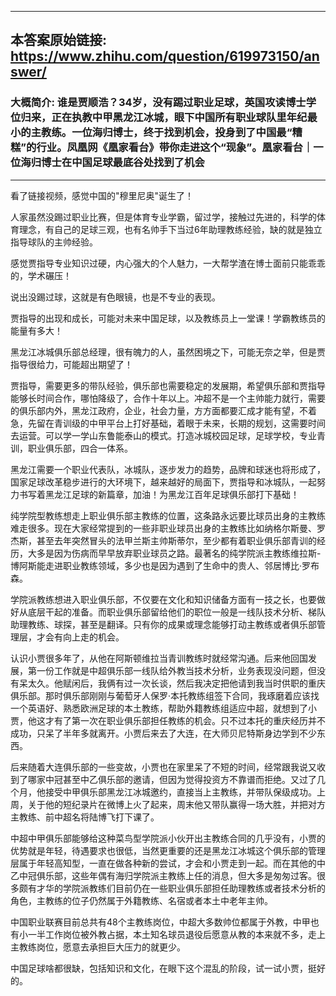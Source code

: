 ----------------------------------------
## 本答案原始链接: https://www.zhihu.com/question/619973150/answer/
### 大概简介: 谁是贾顺浩？34岁，没有踢过职业足球，英国攻读博士学位归来，正在执教中甲黑龙江冰城，眼下中国所有职业球队里年纪最小的主教练。一位海归博士，终于找到机会，投身到了中国最“糟糕”的行业。凤凰网《凰家看台》带你走进这个“现象”。凰家看台｜一位海归博士在中国足球最底谷处找到了机会
----------------------------------------
看了链接视频，感觉中国的"穆里尼奥"诞生了！

人家虽然没踢过职业比赛，但是体育专业学霸，留过学，接触过先进的，科学的体育理念，有自己的足球三观，也有名帅手下当过6年助理教练经验，缺的就是独立指导球队的主帅经验。

感觉贾指导专业知识过硬，内心强大的个人魅力，一大帮学渣在博士面前只能乖乖的，学术碾压！

说出没踢过球，这就是有色眼镜，也是不专业的表现。

贾指导的出现和成长，可能对未来中国足球，以及教练员上一堂课！学霸教练员的能量有多大！

黑龙江冰城俱乐部总经理，很有魄力的人，虽然困境之下，可能无奈之举，但是贾指导很给力，可能超出期望了！

贾指导，需要更多的带队经验，俱乐部也需要稳定的发展期，希望俱乐部和贾指导能够长时间合作，哪怕降级了，合作十年以上。冲超不是一个主帅能力就行，需要的俱乐部内外，黑龙江政府，企业，社会力量，方方面都要汇成才能有望，不着急，先留在青训级的中甲平台上打好基础，着眼于未来，长期的规划，这需要时间去运营。可以学一学山东鲁能泰山的模式。打造冰城校园足球，足球学校，专业青训，职业俱乐部，四合一体系。

黑龙江需要一个职业代表队，冰城队，逐步发力的趋势，品牌和球迷也将形成了，国家足球改革稳步进行的大环境下，越来越好的局面下，贾指导和冰城队，一起努力书写着黑龙江足球的新篇章，加油！为黑龙江百年足球俱乐部打下基础！

纯学院型教练想走上职业俱乐部主教练的位置，这条路永远要比球员出身的主教练难走很多。现在大家经常提到的一些非职业球员出身的主教练比如纳格尔斯曼、罗杰斯，甚至去年突然冒头的法甲兰斯主帅斯蒂尔，至少都有着职业俱乐部青训的经历，大多是因为伤病而早早放弃职业球员之路。最著名的纯学院派主教练维拉斯-博阿斯能走进职业教练领域，多少也是因为遇到了生命中的贵人、邻居博比·罗布森。

学院派教练想进入职业俱乐部，不仅要在文化和知识储备方面有一技之长，也要做好从底层干起的准备。而职业俱乐部留给他们的职位一般是一线队技术分析、梯队助理教练、球探，甚至是翻译。只有你的成果或理念能够打动主教练或者俱乐部管理层，才会有向上走的机会。

认识小贾很多年了，从他在阿斯顿维拉当青训教练时就经常沟通。后来他回国发展，第一份工作就是中超俱乐部一线队给外教当技术分析，业务表现没问题，但没有呆太久。他赋闲后，我俩有过一次长谈，然后我决定把他请到我当时供职的重庆俱乐部。那时俱乐部刚刚与葡萄牙人保罗·本托教练组签下合同，我琢磨着应该找一个英语好、熟悉欧洲足球的本土教练，帮助外籍教练组适应中超，就想到了小贾，他这才有了第一次在职业俱乐部担任教练的机会。只不过本托的重庆经历并不成功，只呆了半年多就离开。小贾后来去了大连，在大师贝尼特斯身边学到不少东西。

后来随着大连俱乐部的一些变故，小贾也在家里呆了不短的时间，经常跟我说又收到了哪家中冠甚至中乙俱乐部的邀请，但因为觉得投资方不靠谱而拒绝。又过了几个月，他接受中甲俱乐部黑龙江冰城邀约，直接当上主教练，并带队保级成功。上周，关于他的短纪录片在微博上火了起来，周末他又带队赢得一场大胜，并把对方主教练、前中超名将陆博飞打下课了。

中超中甲俱乐部能够给这种菜鸟型学院派小伙开出主教练合同的几乎没有，小贾的优势就是年轻，待遇要求也很低，当然更重要的还是黑龙江冰城这个俱乐部的管理层属于年轻高知型，一直在做各种新的尝试，才会和小贾走到一起。而在其他的中乙中冠俱乐部，这些年偶有海归学院派主教练上任的消息，但大多是匆匆过客。很多颇有才华的学院派教练们目前仍在一些职业俱乐部担任助理教练或者技术分析的角色，主教练的位子仍然属于外籍教练、名宿或者本土中老年主帅。

中国职业联赛目前总共有48个主教练岗位，中超大多数帅位都属于外教，中甲也有小一半工作岗位被外教占据，本土知名球员退役后愿意从教的本来就不多，走上主教练岗位，愿意去承担巨大压力的就更少。

中国足球啥都很缺，包括知识和文化，在眼下这个混乱的阶段，试一试小贾，挺好的。